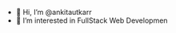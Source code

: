 - 👋 Hi, I’m @ankitautkarr
- 👀 I’m interested in FullStack Web Developmen

<!---
ankitautkarr/ankitautkarr is a ✨ special ✨ repository because its `README.md` (this file) appears on your GitHub profile.
You can click the Preview link to take a look at your changes.
--->
